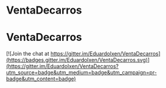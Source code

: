 ﻿# VentaDecarros
# VentaDecarros

[![Join the chat at https://gitter.im/EduardoIxen/VentaDecarros](https://badges.gitter.im/EduardoIxen/VentaDecarros.svg)](https://gitter.im/EduardoIxen/VentaDecarros?utm_source=badge&utm_medium=badge&utm_campaign=pr-badge&utm_content=badge)
